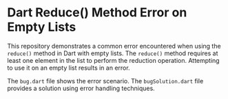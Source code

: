 # Dart Reduce() Method Error on Empty Lists

This repository demonstrates a common error encountered when using the `reduce()` method in Dart with empty lists. The `reduce()` method requires at least one element in the list to perform the reduction operation. Attempting to use it on an empty list results in an error.

The `bug.dart` file shows the error scenario. The `bugSolution.dart` file provides a solution using error handling techniques.